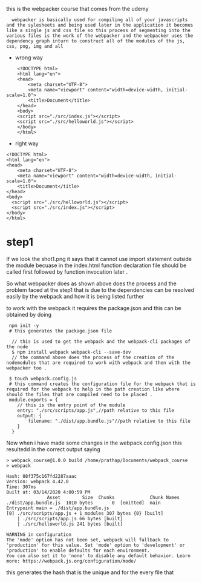 this is the webpacker course that comes from the udemy 

```
  webpacker is basically used for compiling all of your javascripts and the sylesheets and being used later in the application it becomes like a single js and css file so this process of segmenting into the various files is the work of the webpacker and the webpacker uses the dependency graph inturn to construct all of the modules of the js, css, png, img and all

```

- wrong way
```
    <!DOCTYPE html>
    <html lang="en">
    <head>
        <meta charset="UTF-8">
        <meta name="viewport" content="width=device-width, initial-scale=1.0">
        <title>Document</title>
    </head>
    <body>
    <script src="./src/index.js"></script>
    <script src="./src/helloworld.js"></script>
    </body>
    </html>
```
- right way

```
<!DOCTYPE html>
<html lang="en">
<head>
    <meta charset="UTF-8">
    <meta name="viewport" content="width=device-width, initial-scale=1.0">
    <title>Document</title>
</head>
<body>
  <script src="./src/helloworld.js"></script>
  <script src="./src/index.js"></script>
</body>
</html>
```



# step1
If we look the shot1.png it says that it cannot use import statement outside the module becuase in the index.html function declaration file should be called first followed by function invocation later .




So what webpacker does  as shown above does the process and the problem faced at the step1 that is due to the dependencies can be resolved easily by the webpack and how it is being listed further


to work with the webpack it requires the package.json and this can be obtained by doing 

```
 npm init -y
 # this generates the package.json file
```

```
  // this is used to get the webpack and the webpack-cli packages of the node
  $ npm install webpack webpack-cli --save-dev 
  // the command above does the process of the creation of the nodemodules that are required to work with webpack and then with the webpacker too .

```

```
 $ touch webpack.config.js
 # this command creates the configuration file for the webpack that is required for the webpack to help in the path creation like where should the files that are compiled need to be placed .
 module.exports = {
    // this is the entry point of the module
    entry: "./src/scripts/app.js",//path relative to this file
    output: {
        filename: "./dist/app.bundle.js"//path relative to this file
    }
  }
```


Now when i have made some changes in the webpack.config.json this resultedd in the correct output saying 

```
> webpack_course@1.0.0 build /home/prathap/Documents/webpack_course
> webpack

Hash: 08f375c167fd2287aaac
Version: webpack 4.42.0
Time: 307ms
Built at: 03/14/2020 4:00:59 PM
               Asset        Size  Chunks             Chunk Names
./dist/app.bundle.js  1010 bytes       0  [emitted]  main
Entrypoint main = ./dist/app.bundle.js
[0] ./src/scripts/app.js + 1 modules 307 bytes {0} [built]
    | ./src/scripts/app.js 66 bytes [built]
    | ./src/helloworld.js 241 bytes [built]

WARNING in configuration
The 'mode' option has not been set, webpack will fallback to 'production' for this value. Set 'mode' option to 'development' or 'production' to enable defaults for each environment.
You can also set it to 'none' to disable any default behavior. Learn more: https://webpack.js.org/configuration/mode/
```

this generates the hash that is the unique and for the every file that  